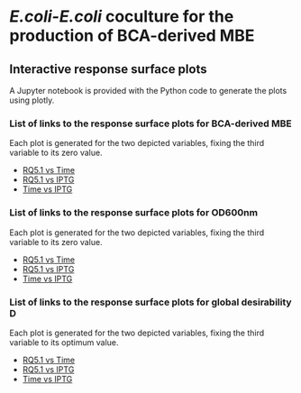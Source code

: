 # _E.coli-E.coli_ coculture for the production of BCA-derived MBE
## Interactive response surface plots
A Jupyter notebook is provided with the Python code to generate the plots using plotly.

### List of links to the response surface plots for BCA-derived MBE

Each plot is generated for the two depicted variables, fixing the third variable to its zero value.

* [RQ5.1 vs Time](https://ferbracalente.github.io/E.-coli-coculture/MBE_RQ5.1vsTime.html)
* [RQ5.1 vs IPTG](https://ferbracalente.github.io/E.-coli-coculture/MBE_RQ5.1vsIPTG.html)
* [Time vs IPTG](https://ferbracalente.github.io/E.-coli-coculture/MBE_TimevsIPTG.html)

### List of links to the response surface plots for OD600nm

Each plot is generated for the two depicted variables, fixing the third variable to its zero value.

* [RQ5.1 vs Time](https://ferbracalente.github.io/E.-coli-coculture/OD_RQ5.1vsTime.html)
* [RQ5.1 vs IPTG](https://ferbracalente.github.io/E.-coli-coculture/OD_RQ5.1vsIPTG.html)
* [Time vs IPTG](https://ferbracalente.github.io/E.-coli-coculture/OD_TimevsIPTG.html)

### List of links to the response surface plots for global desirability D

Each plot is generated for the two depicted variables, fixing the third variable to its optimum value.

* [RQ5.1 vs Time](https://ferbracalente.github.io/E.-coli-coculture/D_RQ5.1vsTime.html)
* [RQ5.1 vs IPTG](https://ferbracalente.github.io/E.-coli-coculture/D_RQ5.1vsIPTG.html)
* [Time vs IPTG](https://ferbracalente.github.io/E.-coli-coculture/D_TimevsIPTG.html)


